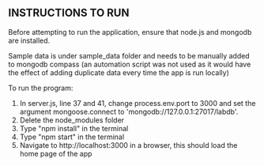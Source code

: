 ## INSTRUCTIONS TO RUN

Before attempting to run the application, ensure that node.js and mongodb are installed.

Sample data is under sample_data folder and needs to be manually added to mongodb compass (an automation script was not used as it would have the effect of adding duplicate data every time the app is run locally)

To run the program:
1. In server.js, line 37 and 41, change process.env.port to 3000 and set the argument mongoose.connect to 'mongodb://127.0.0.1:27017/labdb'.
1. Delete the node_modules folder
2. Type "npm install" in the terminal
3. Type "npm start" in the terminal
4. Navigate to http://localhost:3000 in a browser, this should load the home page of the app
